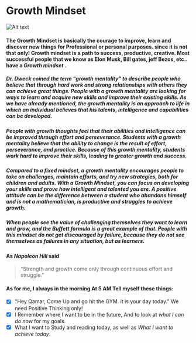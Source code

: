 # Growth Mindset 


![Alt text](https://external-content.duckduckgo.com/iu/?u=https%3A%2F%2Fstorage.googleapis.com%2Fproudcity%2Felgl%2Fuploads%2F2020%2F08%2Fgrowth-mindset-brain.png&f=1&nofb=1)

#### The Growth Mindset is basically the courage to improve, learn and discover new things for Professional or personal purposes. since it is not that only! **Growth mindset is a path to success, productive, creative**. Most successful people that we know as Elon Musk, Bill gates, jeff Bezos, etc.. have a ***Growth mindset*** .

##### Dr. Dweck coined the term "growth mentality" to describe people who believe that through hard work and strong relationships with others they can achieve great things. People with a growth mentality are looking for ways to learn and acquire new skills and improve their existing skills. As we have already mentioned, the growth mentality is an approach to life in which an individual believes that his talents, intelligence and capabilities can be developed. 

##### People with growth thoughts feel that their abilities and intelligence can be improved through effort and perseverance. Students with a growth mentality believe that the ability to change is the result of effort, perseverance, and practice. Because of this growth mentality, students work hard to improve their skills, leading to greater growth and success.

##### Compared to a **fixed mindset**, a growth mentality encourages people to take on challenges, maintain efforts, and try new strategies, both for children and adults. With a Growth Mindset, you can focus on developing your skills and prove how intelligent and talented you are. A positive attitude can be the difference between a student who abandons himself and is not a mathematician, is productive and struggles to achieve growth.
##### When people see the value of challenging themselves they want to learn and grow, and the Buffett formula is a great example of that. People with this mindset do not get discouraged by failure, because they do not see themselves as failures in any situation, but as learners.


#### As *Napoleon Hill* said
> “Strength and growth come only through continuous effort and struggle.”

#### As for me, I always in the morning At 5 AM Tell myself these things:
- [x] "Hey Qamar, Come Up and go hit the GYM. it is your day today." We need Positive Thinking only!
- [x] I Remember where I want to be in the future, And to look at *what I can do now* for my goals.
- [x] What I want to Study and reading today, as well as *What I want to achieve today*.  
